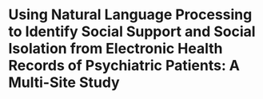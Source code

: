 # Using Natural Language Processing to Identify  Social Support and Social Isolation from Electronic Health Records of Psychiatric Patients: A Multi-Site Study
